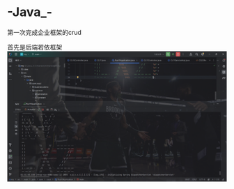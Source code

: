 # -Java_-
第一次完成企业框架的crud


首先是后端若依框架
![image](https://github.com/izhe666/-Java_-/blob/main/playshowimage/%E5%90%8E%E7%AB%AF%E5%90%AF%E5%8A%A8%E7%95%8C%E9%9D%A2.png)


